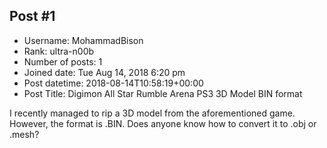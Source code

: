 ## Post #1
- Username: MohammadBison
- Rank: ultra-n00b
- Number of posts: 1
- Joined date: Tue Aug 14, 2018 6:20 pm
- Post datetime: 2018-08-14T10:58:19+00:00
- Post Title: Digimon All Star Rumble Arena PS3 3D Model BIN format

I recently managed to rip a 3D model from the aforementioned game. However, the format is .BIN. Does anyone know how to convert it to .obj or .mesh?
